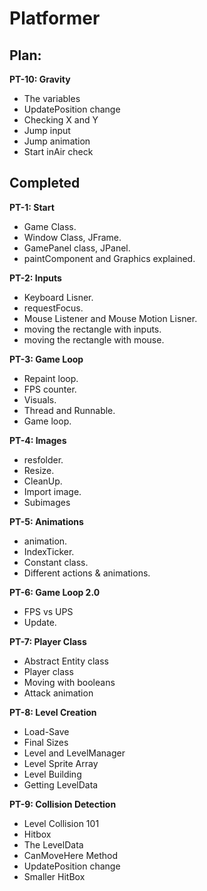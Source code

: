 ﻿# Platformer

## Plan:

**PT-10: Gravity**
- The variables
- UpdatePosition change
- Checking X and Y
- Jump input
- Jump animation
- Start inAir check

## Completed

**PT-1: Start**
- Game Class.
- Window Class, JFrame.
- GamePanel class, JPanel.
- paintComponent and Graphics explained.

**PT-2: Inputs**
- Keyboard Lisner.
- requestFocus.
- Mouse Listener and Mouse Motion Lisner.
- moving the rectangle with inputs.
- moving the rectangle with mouse.

**PT-3: Game Loop**
- Repaint loop.
- FPS counter.
- Visuals.
- Thread and Runnable.
- Game loop.

**PT-4: Images**
- resfolder.
- Resize.
- CleanUp.
- Import image.
- Subimages

**PT-5: Animations**
- animation.
- IndexTicker.
- Constant class.
- Different actions & animations.

**PT-6: Game Loop 2.0**
- FPS vs UPS
- Update.

**PT-7: Player Class**
- Abstract Entity class
- Player class
- Moving with booleans
- Attack animation

**PT-8: Level Creation**
- Load-Save
- Final Sizes
- Level and LevelManager
- Level Sprite Array
- Level Building
- Getting LevelData

**PT-9: Collision Detection**
- Level Collision 101
- Hitbox
- The LevelData
- CanMoveHere Method
- UpdatePosition change
- Smaller HitBox

